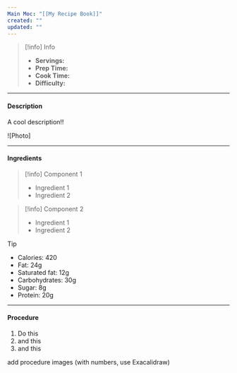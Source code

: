 ```yaml
---
Main Moc: "[[My Recipe Book]]"
created: ""
updated: ""
---
```

>[!info] Info
>- **Servings:** 
>- **Prep Time:** 
>- **Cook Time:**
>- **Difficulty:** 

---
#### Description

A cool description!!

![Photo]

---
#### Ingredients

>[!info] Component 1
>- Ingredient 1
>- Ingredient 2

>[!info] Component 2
>- Ingredient 1
>- Ingredient 2

>[!tip] 
>-  Calories: 420
>-  Fat: 24g
>	-  Saturated fat: 12g
>-  Carbohydrates: 30g
>	-  Sugar: 8g
>-  Protein: 20g

---
#### Procedure
1. Do this
2. and this
3. and this

add procedure images (with numbers, use Exacalidraw)


